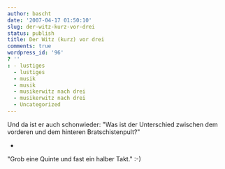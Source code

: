 ```yaml
---
author: bascht
date: '2007-04-17 01:50:10'
slug: der-witz-kurz-vor-drei
status: publish
title: Der Witz (kurz) vor drei
comments: true
wordpress_id: '96'
? ''
: - lustiges
  - lustiges
  - musik
  - musik
  - musikerwitz nach drei
  - musikerwitz nach drei
  - Uncategorized
---
```


Und da ist er auch schonwieder:
"Was ist der Unterschied zwischen dem vorderen und dem hinteren
Bratschistenpult?"

-

"Grob eine Quinte und fast ein halber Takt." :-)



